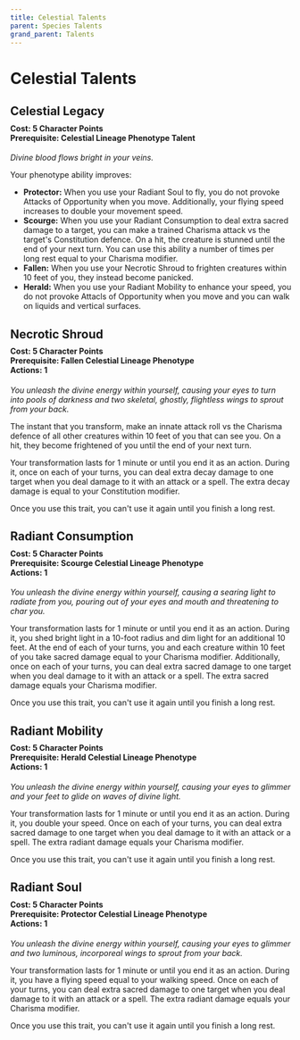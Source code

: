 ```yaml
---
title: Celestial Talents
parent: Species Talents
grand_parent: Talents
---
```


# Celestial Talents

## Celestial Legacy

<div style="margin-top:-10px;"></div>

#### **Cost:** 5 Character Points<br>**Prerequisite:** Celestial Lineage Phenotype Talent
*Divine blood flows bright in your veins.*

Your phenotype ability improves:
* **Protector:** When you use your Radiant Soul to fly, you do not provoke Attacks of Opportunity when you move. Additionally, your flying speed increases to double your movement speed.
* **Scourge:** When you use your Radiant Consumption to deal extra sacred damage to a target, you can make a trained Charisma attack vs the target's Constitution defence. On a hit, the creature is stunned until the end of your next turn. You can use this ability a number of times per long rest equal to your Charisma modifier.
* **Fallen:** When you use your Necrotic Shroud to frighten creatures within 10 feet of you, they instead become panicked.
* **Herald:** When you use your Radiant Mobility to enhance your speed, you do not provoke Attacls of Opportunity when you move and you can walk on liquids and vertical surfaces.

## Necrotic Shroud

<div style="margin-top:-10px;"></div>

#### **Cost:** 5 Character Points<br>**Prerequisite:** Fallen Celestial Lineage Phenotype<br>**Actions:** 1
*You unleash the divine energy within yourself, causing your eyes to turn into pools of darkness and two skeletal, ghostly, flightless wings to sprout from your back.*

The instant that you transform, make an innate attack roll vs the Charisma defence of all other creatures within 10 feet of you that can see you. On a hit, they become frightened of you until the end of your next turn.

Your transformation lasts for 1 minute or until you end it as an action. During it, once on each of your turns, you can deal extra decay damage to one target when you deal damage to it with an attack or a spell. The extra decay damage is equal to your Constitution modifier.

Once you use this trait, you can't use it again until you finish a long rest.

## Radiant Consumption

<div style="margin-top:-10px;"></div>

#### **Cost:** 5 Character Points<br>**Prerequisite:** Scourge Celestial Lineage Phenotype<br>**Actions:** 1
*You unleash the divine energy within yourself, causing a searing light to radiate from you, pouring out of your eyes and mouth and threatening to char you.*

Your transformation lasts for 1 minute or until you end it as an action. During it, you shed bright light in a 10-foot radius and dim light for an additional 10 feet. At the end of each of your turns, you and each creature within 10 feet of you take sacred damage equal to your Charisma modifier. Additionally, once on each of your turns, you can deal extra sacred damage to one target when you deal damage to it with an attack or a spell. The extra sacred damage equals your Charisma modifier.

Once you use this trait, you can't use it again until you finish a long rest.

## Radiant Mobility

<div style="margin-top:-10px;"></div>

#### **Cost:** 5 Character Points<br>**Prerequisite:** Herald Celestial Lineage Phenotype<br>**Actions:** 1
*You unleash the divine energy within yourself, causing your eyes to glimmer and your feet to glide on waves of divine light.*

Your transformation lasts for 1 minute or until you end it as an action. During it, you double your speed. Once on each of your turns, you can deal extra sacred damage to one target when you deal damage to it with an attack or a spell. The extra radiant damage equals your Charisma modifier.

Once you use this trait, you can't use it again until you finish a long rest.

## Radiant Soul

<div style="margin-top:-10px;"></div>

#### **Cost:** 5 Character Points<br>**Prerequisite:** Protector Celestial Lineage Phenotype<br>**Actions:** 1
*You unleash the divine energy within yourself, causing your eyes to glimmer and two luminous, incorporeal wings to sprout from your back.*

Your transformation lasts for 1 minute or until you end it as an action. During it, you have a flying speed equal to your walking speed. Once on each of your turns, you can deal extra sacred damage to one target when you deal damage to it with an attack or a spell. The extra radiant damage equals your Charisma modifier.

Once you use this trait, you can't use it again until you finish a long rest.
